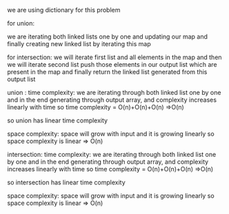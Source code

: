 we are using dictionary for this problem

for union:

we are iterating both linked lists one by one and
updating our map and finally creating new linked list by iterating this map


for intersection: 
we will iterate first list and all elements in the map
and then  we will iterate second list
 push those elements in our output list which are present in the map
 and finally return the linked list generated from this output list
 
 
 union :
 time complexity: we are iterating through both linked list one by one 
 and in the end generating through output array,
 and complexity increases linearly with time
 so time complexity = O(n)+O(n)+O(n) =>O(n)
 
 so union has linear time complexity
 
 space complexity: space will grow with input and it is growing linearly
 so space complexity is linear => O(n)
 
 
 intersection:
 time complexity:
 we are iterating through both linked list one by one 
 and in the end generating through output array,
 and complexity increases linearly with time
 so time complexity = O(n)+O(n)+O(n) =>O(n)
 
 so intersection has linear time complexity
 
 space complexity: space will grow with input and it is growing linearly
 so space complexity is linear => O(n)